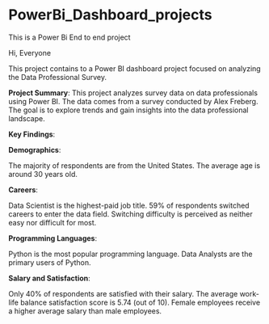 # PowerBi_Dashboard_projects
This is a Power Bi End to end project


Hi, Everyone

This project contains to a Power BI dashboard project focused on analyzing the Data Professional Survey.

**Project Summary**:
This project analyzes survey data on data professionals using Power BI.
The data comes from a survey conducted by Alex Freberg.
The goal is to explore trends and gain insights into the data professional landscape.

**Key Findings**:

**Demographics**:

The majority of respondents are from the United States.
The average age is around 30 years old.

**Careers**:

Data Scientist is the highest-paid job title.
59% of respondents switched careers to enter the data field.
Switching difficulty is perceived as neither easy nor difficult for most.

**Programming Languages**:

Python is the most popular programming language.
Data Analysts are the primary users of Python.

**Salary and Satisfaction**:

Only 40% of respondents are satisfied with their salary.
The average work-life balance satisfaction score is 5.74 (out of 10).
Female employees receive a higher average salary than male employees.
